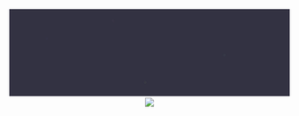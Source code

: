 <img src="https://raw.githubusercontent.com/uetchy/uetchy/master/cover.gif" />

<div align="center">
  <img src="https://github-readme-stats.vercel.app/api?username=uetchy&show_icons=true&title_color=5F44FA&icon_color=5F44FA" />
</div>
